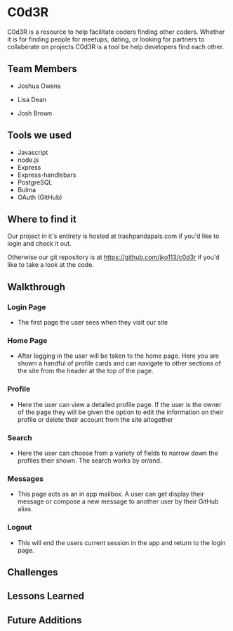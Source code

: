 # C0d3R 

C0d3R is a resource to help facilitate coders finding other coders. Whether it is for finding people for meetups, dating, or looking for partners to collaberate on projects C0d3R is a tool be help developers find each other.

## Team Members

* Joshua Owens

* Lisa Dean

* Josh Brown

## Tools we used

* Javascript
* node.js
* Express
* Express-handlebars
* PostgreSQL
* Bulma
* OAuth (GitHub)

## Where to find it

Our project in it's entirety is hosted at trashpandapals.com if you'd like to login and check it out.

Otherwise our git repository is at https://github.com/jko113/c0d3r if you'd like to take a look at the code. 


## Walkthrough

### Login Page

* The first page the user sees when they visit our site


### Home Page

* After logging in the user will be taken to the home page. Here you are shown a handful of profile cards and
can navigate to other sections of the site from the header at the top of the page.

### Profile

* Here the user can view a detailed profile page. If the user is the owner of the page they will be given the option to 
edit the information on their profile or delete their account from the site altogether


### Search

* Here the user can choose from a variety of fields to narrow down the profiles their shown. The search works by or/and.  


### Messages

* This page acts as an in app mailbox. A user can get display their message or compose a new message to another user by their GitHub alias.

### Logout

* This will end the users current session in the app and return to the login page.


## Challenges

## Lessons Learned

## Future Additions
